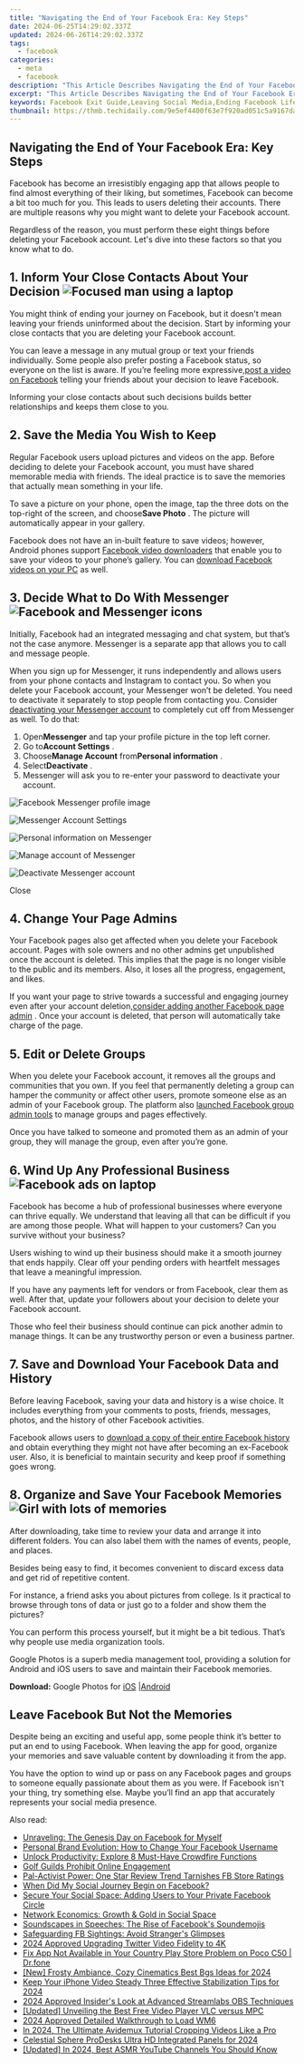 ```yaml
---
title: "Navigating the End of Your Facebook Era: Key Steps"
date: 2024-06-25T14:29:02.337Z
updated: 2024-06-26T14:29:02.337Z
tags:
  - facebook
categories:
  - meta
  - facebook
description: "This Article Describes Navigating the End of Your Facebook Era: Key Steps"
excerpt: "This Article Describes Navigating the End of Your Facebook Era: Key Steps"
keywords: Facebook Exit Guide,Leaving Social Media,Ending Facebook Life,Final Facebook Tips,Digital Detox Strategies,Disconnect From FB,Transition Away From Facebook
thumbnail: https://thmb.techidaily.com/9e5ef4400f63e7f920ad051c5a9167da56f0ec84a54929789d005136b7898918.jpg
---
```


## Navigating the End of Your Facebook Era: Key Steps

 Facebook has become an irresistibly engaging app that allows people to find almost everything of their liking, but sometimes, Facebook can become a bit too much for you. This leads to users deleting their accounts. There are multiple reasons why you might want to delete your Facebook account.

 Regardless of the reason, you must perform these eight things before deleting your Facebook account. Let's dive into these factors so that you know what to do.

## 1\. Inform Your Close Contacts About Your Decision ![Focused man using a laptop](https://static1.makeuseofimages.com/wordpress/wp-content/uploads/2022/10/Man-using-a-laptop.jpg)

 You might think of ending your journey on Facebook, but it doesn't mean leaving your friends uninformed about the decision. Start by informing your close contacts that you are deleting your Facebook account.

 You can leave a message in any mutual group or text your friends individually. Some people also prefer posting a Facebook status, so everyone on the list is aware. If you’re feeling more expressive,[post a video on Facebook](https://www.makeuseof.com/how-to-post-video-on-facebook/) telling your friends about your decision to leave Facebook.

 Informing your close contacts about such decisions builds better relationships and keeps them close to you.

## 2\. Save the Media You Wish to Keep

 Regular Facebook users upload pictures and videos on the app. Before deciding to delete your Facebook account, you must have shared memorable media with friends. The ideal practice is to save the memories that actually mean something in your life.

 To save a picture on your phone, open the image, tap the three dots on the top-right of the screen, and choose**Save Photo** . The picture will automatically appear in your gallery.

 Facebook does not have an in-built feature to save videos; however, Android phones support [Facebook video downloaders](https://www.makeuseof.com/tag/3-ways-to-download-videos-from-facebook-si/) that enable you to save your videos to your phone’s gallery. You can [download Facebook videos on your PC](https://www.makeuseof.com/tag/download-private-facebook-videos/) as well.

## 3\. Decide What to Do With Messenger ![Facebook and Messenger icons](https://static1.makeuseofimages.com/wordpress/wp-content/uploads/2022/10/Facebook-and-Messenger-icons.jpg)

 Initially, Facebook had an integrated messaging and chat system, but that’s not the case anymore. Messenger is a separate app that allows you to call and message people.

 When you sign up for Messenger, it runs independently and allows users from your phone contacts and Instagram to contact you. So when you delete your Facebook account, your Messenger won’t be deleted. You need to deactivate it separately to stop people from contacting you. Consider [deactivating your Messenger account](https://www.makeuseof.com/tag/deactivate-facebook-messenger/) to completely cut off from Messenger as well. To do that:

1. Open**Messenger** and tap your profile picture in the top left corner.
2. Go to**Account Settings** .
3. Choose**Manage Account** from**Personal information** .
4. Select**Deactivate** .
5. Messenger will ask you to re-enter your password to deactivate your account.

![Facebook Messenger profile image](https://static1.makeuseofimages.com/wordpress/wp-content/uploads/2022/10/Facebook-Messenger-profile-image.JPG)

![Messenger Account Settings](https://static1.makeuseofimages.com/wordpress/wp-content/uploads/2022/10/Messenger-Account-Settings.JPG)

![Personal information on Messenger](https://static1.makeuseofimages.com/wordpress/wp-content/uploads/2022/10/Personal-information-on-Messenger.JPG)

![Manage account of Messenger](https://static1.makeuseofimages.com/wordpress/wp-content/uploads/2022/10/Manage-account-of-Messenger.JPG)

![Deactivate Messenger account](https://static1.makeuseofimages.com/wordpress/wp-content/uploads/2022/10/Deactivate-Messenger-account.JPG)

Close

## 4\. Change Your Page Admins

 Your Facebook pages also get affected when you delete your Facebook account. Pages with sole owners and no other admins get unpublished once the account is deleted. This implies that the page is no longer visible to the public and its members. Also, it loses all the progress, engagement, and likes.

 If you want your page to strive towards a successful and engaging journey even after your account deletion,[consider adding another Facebook page admin](https://www.makeuseof.com/how-to-add-admin-to-facebook-page/) . Once your account is deleted, that person will automatically take charge of the page.

## 5\. Edit or Delete Groups

 When you delete your Facebook account, it removes all the groups and communities that you own. If you feel that permanently deleting a group can hamper the community or affect other users, promote someone else as an admin of your Facebook group. The platform also [launched Facebook group admin tools](https://www.makeuseof.com/facebook-launches-new-admin-tools-community-moderation/) to manage groups and pages effectively.

 Once you have talked to someone and promoted them as an admin of your group, they will manage the group, even after you’re gone.

## 6\. Wind Up Any Professional Business ![Facebook ads on laptop](https://static1.makeuseofimages.com/wordpress/wp-content/uploads/2022/10/Facebook-ads-on-laptop.jpg)

 Facebook has become a hub of professional businesses where everyone can thrive equally. We understand that leaving all that can be difficult if you are among those people. What will happen to your customers? Can you survive without your business?

 Users wishing to wind up their business should make it a smooth journey that ends happily. Clear off your pending orders with heartfelt messages that leave a meaningful impression.

 If you have any payments left for vendors or from Facebook, clear them as well. After that, update your followers about your decision to delete your Facebook account.

 Those who feel their business should continue can pick another admin to manage things. It can be any trustworthy person or even a business partner.

## 7\. Save and Download Your Facebook Data and History

 Before leaving Facebook, saving your data and history is a wise choice. It includes everything from your comments to posts, friends, messages, photos, and the history of other Facebook activities.

 Facebook allows users to [download a copy of their entire Facebook history](https://www.makeuseof.com/tag/download-entire-facebook-history-data-downloader/) and obtain everything they might not have after becoming an ex-Facebook user. Also, it is beneficial to maintain security and keep proof if something goes wrong.

## 8\. Organize and Save Your Facebook Memories ![Girl with lots of memories](https://static1.makeuseofimages.com/wordpress/wp-content/uploads/2022/10/Girl-with-lots-of-memories.jpg)

 After downloading, take time to review your data and arrange it into different folders. You can also label them with the names of events, people, and places.

 Besides being easy to find, it becomes convenient to discard excess data and get rid of repetitive content.

 For instance, a friend asks you about pictures from college. Is it practical to browse through tons of data or just go to a folder and show them the pictures?

 You can perform this process yourself, but it might be a bit tedious. That’s why people use media organization tools.

 Google Photos is a superb media management tool, providing a solution for Android and iOS users to save and maintain their Facebook memories.

**Download:** Google Photos for [iOS](https://apps.apple.com/us/app/google-photos/id962194608) |[Android](https://www.anrdoezrs.net/links/7251228/type/dlg/sid/UUmuoUeUpU2017148/https://play.google.com/store/apps/details?id=com.google.android.apps.photos&hl=en&gl=US)

## Leave Facebook But Not the Memories

 Despite being an exciting and useful app, some people think it’s better to put an end to using Facebook. When leaving the app for good, organize your memories and save valuable content by downloading it from the app.

 You have the option to wind up or pass on any Facebook pages and groups to someone equally passionate about them as you were. If Facebook isn't your thing, try something else. Maybe you’ll find an app that accurately represents your social media presence.


<ins class="adsbygoogle"
     style="display:block"
     data-ad-format="autorelaxed"
     data-ad-client="ca-pub-7571918770474297"
     data-ad-slot="1223367746"></ins>



<ins class="adsbygoogle"
     style="display:block"
     data-ad-client="ca-pub-7571918770474297"
     data-ad-slot="8358498916"
     data-ad-format="auto"
     data-full-width-responsive="true"></ins>

<span class="atpl-alsoreadstyle">Also read:</span>
<div><ul>
<li><a href="https://facebook.techidaily.com/unraveling-the-genesis-day-on-facebook-for-myself/"><u>Unraveling: The Genesis Day on Facebook for Myself</u></a></li>
<li><a href="https://facebook.techidaily.com/personal-brand-evolution-how-to-change-your-facebook-username/"><u>Personal Brand Evolution: How to Change Your Facebook Username</u></a></li>
<li><a href="https://facebook.techidaily.com/unlock-productivity-explore-8-must-have-crowdfire-functions/"><u>Unlock Productivity: Explore 8 Must-Have Crowdfire Functions</u></a></li>
<li><a href="https://facebook.techidaily.com/golf-guilds-prohibit-online-engagement/"><u>Golf Guilds Prohibit Online Engagement</u></a></li>
<li><a href="https://facebook.techidaily.com/pal-activist-power-one-star-review-trend-tarnishes-fb-store-ratings/"><u>Pal-Activist Power: One Star Review Trend Tarnishes FB Store Ratings</u></a></li>
<li><a href="https://facebook.techidaily.com/when-did-my-social-journey-begin-on-facebook/"><u>When Did My Social Journey Begin on Facebook?</u></a></li>
<li><a href="https://facebook.techidaily.com/secure-your-social-space-adding-users-to-your-private-facebook-circle/"><u>Secure Your Social Space: Adding Users to Your Private Facebook Circle</u></a></li>
<li><a href="https://facebook.techidaily.com/network-economics-growth-and-gold-in-social-space/"><u>Network Economics: Growth & Gold in Social Space</u></a></li>
<li><a href="https://facebook.techidaily.com/soundscapes-in-speeches-the-rise-of-facebooks-soundemojis/"><u>Soundscapes in Speeches: The Rise of Facebook's Soundemojis</u></a></li>
<li><a href="https://facebook.techidaily.com/safeguarding-fb-sightings-avoid-strangers-glimpses/"><u>Safeguarding FB Sightings: Avoid Stranger's Glimpses</u></a></li>
<li><a href="https://twitter-videos.techidaily.com/2024-approved-upgrading-twitter-video-fidelity-to-4k/"><u>2024 Approved  Upgrading Twitter Video Fidelity to 4K</u></a></li>
<li><a href="https://howto.techidaily.com/fix-app-not-available-in-your-country-play-store-problem-on-poco-c50-drfone-by-drfone-fix-android-problems-fix-android-problems/"><u>Fix App Not Available in Your Country Play Store Problem on Poco C50 | Dr.fone</u></a></li>
<li><a href="https://eaxpv-info.techidaily.com/new-frosty-ambiance-cozy-cinematics-best-bgs-ideas-for-2024/"><u>[New] Frosty Ambiance, Cozy Cinematics  Best Bgs Ideas for 2024</u></a></li>
<li><a href="https://extra-support.techidaily.com/keep-your-iphone-video-steady-three-effective-stabilization-tips-for-2024/"><u>Keep Your iPhone Video Steady  Three Effective Stabilization Tips for 2024</u></a></li>
<li><a href="https://screen-video-capture.techidaily.com/2024-approved-insiders-look-at-advanced-streamlabs-obs-techniques/"><u>2024 Approved  Insider's Look at Advanced Streamlabs OBS Techniques</u></a></li>
<li><a href="https://vp-tips.techidaily.com/updated-unveiling-the-best-free-video-player-vlc-versus-mpc/"><u>[Updated] Unveiling the Best Free Video Player  VLC versus MPC</u></a></li>
<li><a href="https://fox-cloud.techidaily.com/2024-approved-detailed-walkthrough-to-load-wm6/"><u>2024 Approved  Detailed Walkthrough to Load WM6</u></a></li>
<li><a href="https://ai-video-tools.techidaily.com/in-2024-the-ultimate-avidemux-tutorial-cropping-videos-like-a-pro/"><u>In 2024, The Ultimate Avidemux Tutorial Cropping Videos Like a Pro</u></a></li>
<li><a href="https://extra-lessons.techidaily.com/celestial-sphere-prodesks-ultra-hd-integrated-panels-for-2024/"><u>Celestial Sphere ProDesks  Ultra HD Integrated Panels for 2024</u></a></li>
<li><a href="https://facebook-video-footage.techidaily.com/updated-in-2024-best-asmr-youtube-channels-you-should-know/"><u>[Updated] In 2024, Best ASMR YouTube Channels You Should Know</u></a></li>
</ul></div>
